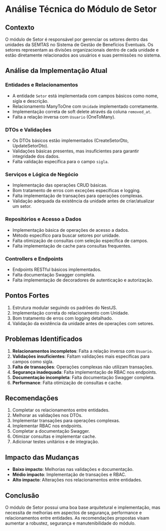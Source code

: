 # Análise Técnica do Módulo de Setor

## Contexto

O módulo de Setor é responsável por gerenciar os setores dentro das unidades da SEMTAS no Sistema de Gestão de Benefícios Eventuais. Os setores representam as divisões organizacionais dentro de cada unidade e estão diretamente relacionados aos usuários e suas permissões no sistema.

## Análise da Implementação Atual

### Entidades e Relacionamentos

- A entidade `Setor` está implementada com campos básicos como nome, sigla e descrição.
- Relacionamento ManyToOne com `Unidade` implementado corretamente.
- Implementação correta de soft delete através da coluna `removed_at`.
- Falta a relação inversa com `Usuario` (OneToMany).

### DTOs e Validações

- Os DTOs básicos estão implementados (CreateSetorDto, UpdateSetorDto).
- Validações básicas presentes, mas insuficientes para garantir integridade dos dados.
- Falta validação específica para o campo `sigla`.

### Serviços e Lógica de Negócio

- Implementação das operações CRUD básicas.
- Bom tratamento de erros com exceções específicas e logging.
- Falta implementação de transações para operações complexas.
- Validação adequada da existência da unidade antes de criar/atualizar um setor.

### Repositórios e Acesso a Dados

- Implementação básica de operações de acesso a dados.
- Método específico para buscar setores por unidade.
- Falta otimização de consultas com seleção específica de campos.
- Falta implementação de cache para consultas frequentes.

### Controllers e Endpoints

- Endpoints RESTful básicos implementados.
- Falta documentação Swagger completa.
- Falta implementação de decoradores de autenticação e autorização.

## Pontos Fortes

1. Estrutura modular seguindo os padrões do NestJS.
2. Implementação correta do relacionamento com Unidade.
3. Bom tratamento de erros com logging detalhado.
4. Validação da existência da unidade antes de operações com setores.

## Problemas Identificados

1. **Relacionamentos incompletos**: Falta a relação inversa com `Usuario`.
2. **Validações insuficientes**: Faltam validações mais específicas para campos como sigla.
3. **Falta de transações**: Operações complexas não utilizam transações.
4. **Segurança inadequada**: Falta implementação de RBAC nos endpoints.
5. **Documentação incompleta**: Falta documentação Swagger completa.
6. **Performance**: Falta otimização de consultas e cache.

## Recomendações

1. Completar os relacionamentos entre entidades.
2. Melhorar as validações nos DTOs.
3. Implementar transações para operações complexas.
4. Implementar RBAC nos endpoints.
5. Completar a documentação Swagger.
6. Otimizar consultas e implementar cache.
7. Adicionar testes unitários e de integração.

## Impacto das Mudanças

- **Baixo impacto**: Melhorias nas validações e documentação.
- **Médio impacto**: Implementação de transações e RBAC.
- **Alto impacto**: Alterações nos relacionamentos entre entidades.

## Conclusão

O módulo de Setor possui uma boa base arquitetural e implementação, mas necessita de melhorias em aspectos de segurança, performance e relacionamentos entre entidades. As recomendações propostas visam aumentar a robustez, segurança e manutenibilidade do módulo.
